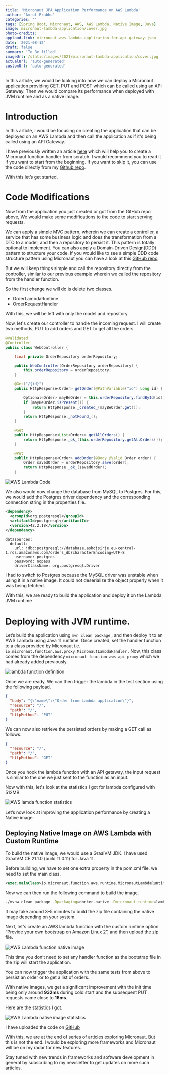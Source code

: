 ```yaml
---
title: 'Micronaut JPA Application Performance on AWS Lambda'
author: 'Amrut Prabhu'
categories: ''
tags: [Spring Boot, Micronaut, AWS, AWS Lambda, Native Image, Java]
image: micronaut-lambda-application/cover.jpg
photo-credits:
applaud-link: micronaut-aws-lambda-application-for-api-gateway.json
date: '2021-08-12'
draft: false
summary: 'To Be filled'
imageUrl: /static/images/2021/micronaut-lambda-application/cover.jpg
actualUrl: 'auto-generated'
customUrl: 'auto-generated'
---
```


In this article, we would be looking into how we can deploy a Micronaut application providing GET, PUT and POST which can be called using an API Gateway. Then we would compare its performance when deployed with JVM runtime and as a native image.

# Introduction

In this article, I would be focusing on creating the application that can be deployed on an AWS Lambda and then call the application as if it's being called using an API Gateway.

I have previously written an article [here](https://refactorfirst.com/micronaut-jpa-aws-lambda-function.html) which will help you to create a Micronaut function handler from scratch. I would recommend you to read it if you want to start from the beginning. If you want to skip it, you can use the code directly from my [Github repo](https://github.com/amrutprabhu/micronaut-workout/tree/master/micronaut-lambda-function).

With this let’s get started.

# Code Modifications

Now from the application you just created or got from the GitHub repo above, We would make some modifications to the code to start serving requests.

We can apply a simple MVC pattern, wherein we can create a controller, a service that has some business logic and does the transformation from a DTO to a model, and then a repository to persist it. This pattern is totally optional to implement. You can also apply a Domain-Driven Design(DDD) pattern to structure your code. If you would like to see a simple DDD code structure pattern using Micronaut you can have a look at this [GitHub repo](https://github.com/amrutprabhu/micronaut-workout/tree/master/MicronautApp).

But we will keep things simple and call the repository directly from the controller, similar to our previous example wherein we called the repository from the handler function.

So the first change we will do is delete two classes.

- OrderLambdaRuntime
- OrderRequestHandler

With this, we will be left with only the model and repository.

Now, let's create our controller to handle the incoming request. I will create two methods, PUT to add orders and GET to get all the orders.

```java
@Validated
@Controller
public class WebController {

    final private OrderRepository orderRepository;

    public WebController(OrderRepository orderRepository) {
        this.orderRepository = orderRepository;
    }

    @Get("/{id}")
    public HttpResponse<Order> getOrder(@PathVariable("id") Long id) {

        Optional<Order> mayBeOrder = this.orderRepository.findById(id);
        if (mayBeOrder.isPresent()) {
            return HttpResponse._created_(mayBeOrder.get());
        }
        return HttpResponse._notFound_();
    }

    @Get
    public HttpResponse<List<Order>> getAllOrders() {
        return HttpResponse._ok_(this.orderRepository.getAllOrders());
    }

    @Put
    public HttpResponse<Order> addOrder(@Body @Valid Order order) {
        Order savedOrder = orderRepository.save(order);
        return HttpResponse._ok_(savedOrder);
    }
```

![AWS Lambda Code](/static/images/2021/micronaut-lambda-application/code.png)

We also would now change the database from MySQL to Postgres. For this, we would add the Postgres driver dependency and the corresponding connection string in the properties file.

```xml
<dependency>
  <groupId>org.postgresql</groupId>
  <artifactId>postgresql</artifactId>
  <version>42.2.18</version>
</dependency>
```

```properties
datasources:
  default:
    url: jdbc:postgresql://database.ashdjsirje.eu-central-1.rds.amazonaws.com/orders_db?characterEncoding=UTF-8
    username: postgres
    password: nopass
    driverClassName: org.postgresql.Driver
```

I had to switch to Postgres because the MySQL driver was unstable when using it in a native image. It could not deserialize the object properly when it was being fetched.

With this, we are ready to build the application and deploy it on the Lambda JVM runtime

# Deploying with JVM runtime.

Let’s build the application using `mvn clean package` , and then deploy it to an AWS Lambda using Java 11 runtime. Once created, set the handler function to a class provided by Micronaut i.e. `io.micronaut.function.aws.proxy.MicronautLambdaHandler` . Now, this class comes from the dependency `micronaut-function-aws-api-proxy` which we had already added previously.

![lambda function definition](/static/images/2021/micronaut-lambda-application/lambda-function-application.png)

Once we are ready, We can then trigger the lambda in the test section using the following payload.

```json
{
  "body": "{\"name\":\"Order from Lambda application\"}",
  "resource": "/",
  "path": "/",
  "httpMethod": "PUT"
}
```

We can now also retrieve the persisted orders by making a GET call as follows.

```json
{
  "resource": "/",
  "path": "/",
  "httpMethod": "GET"
}
```

Once you hook the lambda function with an API getaway, the input request is similar to the one we just sent to the function as an input.

Now with this, let's look at the statistics I got for lambda configured with 512MB

![AWS lamda function statistics ](/static/images/2021/micronaut-lambda-application/micronaut-aws-function-statistics.png)

Let’s now look at improving the application performance by creating a Native image.

## Deploying Native Image on AWS Lambda with Custom Runtime

To build the native image, we would use a GraalVM JDK. I have used GraalVM CE 21.1.0 (build 11.0.11) for Java 11.

Before building, we have to set one extra property in the pom.xml file. we need to set the main class.

```xml
<exec.mainClass>io.micronaut.function.aws.runtime.MicronautLambdaRuntime</exec.mainClass>
```

Now we can then run the following command to build the image.

```bash
./mvnw clean package -Dpackaging=docker-native -Dmicronaut.runtime=lambda
```

It may take around 3–5 minutes to build the zip file containing the native image depending on your system.

Next, let's create an AWS lambda function with the custom runtime option “Provide your own bootstrap on Amazon Linux 2”, and then upload the zip file.

![AWS Lambda function native image](/static/images/2021/micronaut-lambda-application/micronaut-aws-function-native.png)

This time you don’t need to set any handler function as the bootstrap file in the zip will start the application.

You can now trigger the application with the same tests from above to persist an order or to get a list of orders.

With native images, we get a significant improvement with the init time being only around **932ms** during cold start and the subsequent PUT requests came close to **16ms**.

Here are the statistics I got.

![AWS Lambda native image statistics](/static/images/2021/micronaut-lambda-application/micronaut-aws-lambda-native-image-statistics.png)

I have uploaded the code on [GitHub](https://github.com/amrutprabhu/micronaut-workout/tree/master/micronaut-lamdba-application)

With this, we are at the end of series of articles exploring Micronaut. But this is not the end. I would be exploring more frameworks and Micronaut will be on my radar for new features.

Stay tuned with new trends in frameworks and software development in general by subscribing to my newsletter to get updates on more such articles.
